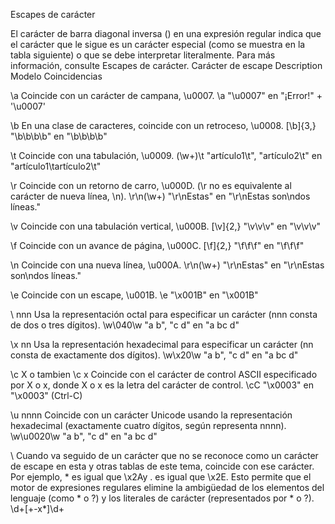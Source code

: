 Escapes de carácter

El carácter de barra diagonal inversa (\) en una expresión regular indica que el carácter que le sigue es un carácter especial (como se muestra en la tabla siguiente) o que se debe interpretar literalmente. Para más información, consulte Escapes de carácter.
Carácter de escape 	Description 	Modelo 	Coincidencias

\a 	Coincide con un carácter de campana, \u0007. 	\a 	"\u0007" en "¡Error!" + '\u0007'

\b 	En una clase de caracteres, coincide con un retroceso, \u0008. 	[\b]{3,} 	"\b\b\b\b" en "\b\b\b\b"

\t 	Coincide con una tabulación, \u0009. 	(\w+)\t 	"artículo1\t", "artículo2\t" en "artículo1\tartículo2\t"

\r 	Coincide con un retorno de carro, \u000D. (\r no es equivalente al carácter de nueva línea, \n). 	\r\n(\w+) 	"\r\nEstas" en "\r\nEstas son\ndos líneas."

\v 	Coincide con una tabulación vertical, \u000B. 	[\v]{2,} 	"\v\v\v" en "\v\v\v"

\f 	Coincide con un avance de página, \u000C. 	[\f]{2,} 	"\f\f\f" en "\f\f\f"

\n 	Coincide con una nueva línea, \u000A. 	\r\n(\w+) 	"\r\nEstas" en "\r\nEstas son\ndos líneas."

\e 	Coincide con un escape, \u001B. 	\e 	"\x001B" en "\x001B"

\ nnn 	Usa la representación octal para especificar un carácter (nnn consta de dos o tres dígitos). 	\w\040\w 	"a b", "c d" en "a bc d"

\x nn 	Usa la representación hexadecimal para especificar un carácter (nn consta de exactamente dos dígitos). 	\w\x20\w 	"a b", "c d" en "a bc d"

\c X   o tambien   \c x 	Coincide con el carácter de control ASCII especificado por X o x, donde X o x es la letra del carácter de control. 	\cC 	"\x0003" en "\x0003" (Ctrl-C)

\u nnnn 	Coincide con un carácter Unicode usando la representación hexadecimal (exactamente cuatro dígitos, según representa nnnn). 	\w\u0020\w 	"a b", "c d" en "a bc d"

\ 	Cuando va seguido de un carácter que no se reconoce como un carácter de escape en esta y otras tablas de este tema, coincide con ese carácter. Por ejemplo, \* es igual que \x2Ay \. es igual que \x2E. Esto permite que el motor de expresiones regulares elimine la ambigüedad de los elementos del lenguaje (como * o ?) y los literales de carácter (representados por \* o \?). 	\d+[\+-x\*]\d+